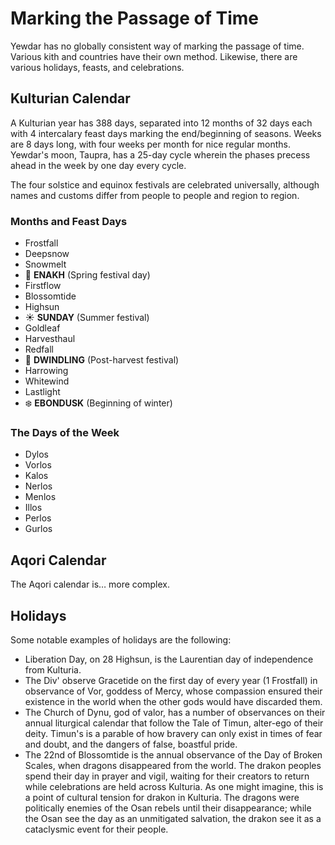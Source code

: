 # Marking the Passage of Time

Yewdar has no globally consistent way of marking the passage of time. Various kith and countries have their own method. Likewise, there are various holidays, feasts, and celebrations.

## Kulturian Calendar

A Kulturian year has 388 days, separated into 12 months of 32 days each with 4 intercalary feast days marking the end/beginning of seasons. Weeks are 8 days long, with four weeks per month for nice regular months. Yewdar's moon, Taupra, has a 25-day cycle wherein the phases precess ahead in the week by one day every cycle.

The four solstice and equinox festivals are celebrated universally, although names and customs differ from people to people and region to region.

### Months and Feast Days

* Frostfall
* Deepsnow
* Snowmelt
* :cherry_blossom: **ENAKH** (Spring festival day)
* Firstflow
* Blossomtide
* Highsun
* :sunny: **SUNDAY** (Summer festival)
* Goldleaf
* Harvesthaul
* Redfall
* :fallen_leaf: **DWINDLING** (Post-harvest festival)
* Harrowing
* Whitewind
* Lastlight
* :snowflake: **EBONDUSK** (Beginning of winter)

### The Days of the Week

* Dylos
* Vorlos
* Kalos
* Nerlos
* Menlos
* Illos
* Perlos
* Gurlos

## Aqori Calendar

The Aqori calendar is… more complex.

## Holidays

Some notable examples of holidays are the following:
* Liberation Day, on 28 Highsun, is the Laurentian day of independence from Kulturia.
* The Div' observe Gracetide on the first day of every year (1 Frostfall) in observance of Vor, goddess of Mercy, whose compassion ensured their existence in the world when the other gods would have discarded them.
* The Church of Dynu, god of valor, has a number of observances on their annual liturgical calendar that follow the Tale of Timun, alter-ego of their deity. Timun's is a parable of how bravery can only exist in times of fear and doubt, and the dangers of false, boastful pride.
* The 22nd of Blossomtide is the annual observance of the Day of Broken Scales, when dragons disappeared from the world. The drakon peoples spend their day in prayer and vigil, waiting for their creators to return while celebrations are held across Kulturia. As one might imagine, this is a point of cultural tension for drakon in Kulturia. The dragons were politically enemies of the Osan rebels until their disappearance; while the Osan see the day as an unmitigated salvation, the drakon see it as a cataclysmic event for their people.

